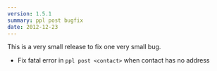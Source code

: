 ```yaml
---
version: 1.5.1
summary: ppl post bugfix
date: 2012-12-23
---
```


This is a very small release to fix one very small bug.

* Fix fatal error in `ppl post <contact>` when contact has no address
